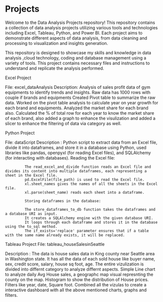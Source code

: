 # Projects

Welcome to the Data Analysis Projects repository! This repository contains a collection of data analysis projects utilizing various tools and technologies including Excel, Tableau, Python, and Power BI.
Each project aims to demonstrate different aspects of data analysis, from data cleaning and processing to visualization and insights generation.

This repository is designed to showcase my skills and knowledge in data analysis ,cloud technology, coding and database management using a variety of tools. This project contains necessary files and instructions to understand and replicate the analysis performed.

Excel Project

File: excel_dataAnalysis
Description: Analysis of sales profit data of gym equipments to identify trends and insights. 
             Raw data has 1000 rows with couple if brands and equipments 
             Created Pivot table  to summarize the raw data. Worked on the pivot table analysis to calculate year on year growth for each brand and equipments.
             Analyzed the market share for each brand also. Calculated the %  of total  row for each year to know the market share of each brand, also added a graph to enhance the visulization and added a slicer to enhance the filtering of data via category as well.


Python Project

File: dataScript
Description : Python script to extract data from an Excel file, divide it into dataframes, and store it in a database using Python, used libraries like pandas, openpyxl (for reading Excel files), and SQLAlchemy (for interacting with databases).
              Reading the Excel file:

             The read_excel_and_divide function reads an Excel file and divides its content into multiple dataframes, each representing a sheet in the Excel file.
             pd.ExcelFile(file_path) is used to read the Excel file.
             xl.sheet_names gives the names of all the sheets in the Excel file.
             xl.parse(sheet_name) reads each sheet into a dataframe.
            
             Storing dataframes in the database:
            
             The store_dataframes_to_db function takes the dataframes and a database URI as input.
             It creates a SQLAlchemy engine with the given database URI.
             It loops through each dataframe and stores it in the database using the to_sql method.
             The if_exists='replace' parameter ensures that if a table with the same name already exists, it will be replaced.


Tableau Project
File: tableau_houseSalesinSeattle

Description : The data is house sales data in King county near Seattle area in Washington state. It has all the data of each sold house like buyer name, sex, credit score, salary, house sq foot, age. 
              The entire vizulization is divided into differnt category to analyze differnt aspects.
              Simple Line chart to analyze daily Avg House sales, a geographc map visual represnting the county on the map.
              Histogram to show the distribution of House prices. Filters like year, date, Square foot.
              Combined all the vizulas to create a interactive dashboard with all the above mentioned charts, graphs and filters.
             
